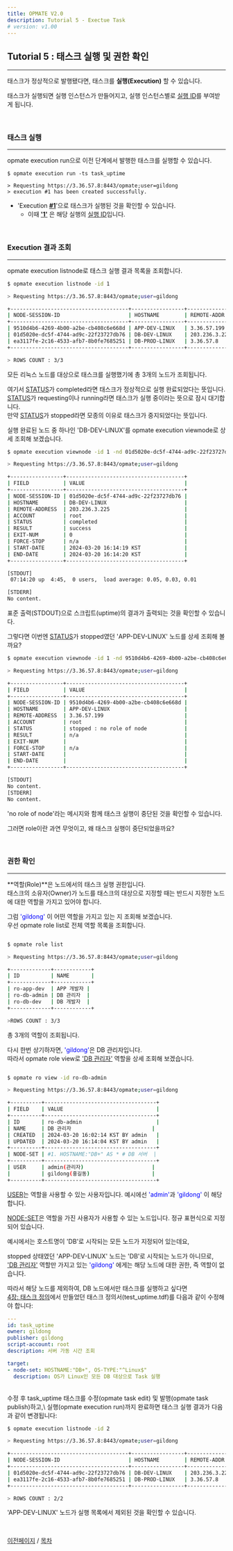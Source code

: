 ```yaml
---
title: OPMATE V2.0
description: Tutorial 5 - Exectue Task
# version: v1.00
---
```


## Tutorial 5 : 태스크 실행 및 권한 확인
- - -

태스크가 정상적으로 발행됐다면, 태스크를 **실행(Execution)** 할 수 있습니다.

태스크가 실행되면 실행 인스턴스가 만들어지고, 실행 인스턴스별로 <u>실행 ID</u>를 부여받게 됩니다.

<br>

### 태스크 실행
- - -

<span><inline>opmate execution run</inline>으로 이전 단계에서 발행한 태스크를 실행할 수 있습니다.</span>

```
$ opmate execution run -ts task_uptime

> Requesting https://3.36.57.8:8443/opmate;user=gildong
> execution #1 has been created successfully.
```

- 'Execution <u><b>#1</b></u>'으로 태스크가 실행된 것을 확인할 수 있습니다. 
    - 이때 <b><u>'1'</u></b> 은 해당 실행의 <u>실행 ID</u>입니다.

<br>

### Execution 결과 조회
- - -

<span><inline>opmate execution listnode</inline>로 태스크 실행 결과 목록을 조회합니다.</span>

```bash
$ opmate execution listnode -id 1

> Requesting https://3.36.57.8:8443/opmate;user=gildong

+--------------------------------------+-----------------+---------------+-----------+---------+
| NODE-SESSION-ID                      | HOSTNAME        | REMOTE-ADDR   | STATUS    | RESULT  |
+--------------------------------------+-----------------+---------------+-----------+---------+
| 9510d4b6-4269-4b00-a2be-cb408c6e668d | APP-DEV-LINUX   | 3.36.57.199   | stopped   | n/a     |
| 01d5020e-dc5f-4744-ad9c-22f23727db76 | DB-DEV-LINUX    | 203.236.3.225 | completed | success |
| ea3117fe-2c16-4533-afb7-8b0fe7685251 | DB-PROD-LINUX   | 3.36.57.8     | completed | success |
+--------------------------------------+-----------------+---------------+-----------+---------+

> ROWS COUNT : 3/3

```

모든 리눅스 노드를 대상으로 태스크를 실행했기에 총 3개의 노드가 조회됩니다.

여기서 <u>STATUS</u>가 <inline>completed</inline>라면 태스크가 정상적으로 실행 완료되었다는 뜻입니다.\
<span><u>STATUS</u>가 <inline>requesting</inline>이나 <inline>running</inline>라면 태스크가 실행 중이라는 뜻으로 잠시 대기합니다.</span>\
<span>만약 <u>STATUS</u>가 <inline>stopped</inline>라면 모종의 이유로 태스크가 중지되었다는 뜻입니다.</span>


<span>실행 완료된 노드 중 하나인 'DB-DEV-LINUX'를 <inline>opmate execution viewnode</inline>로 상세 조회해 보겠습니다.</span>

```bash
$ opmate execution viewnode -id 1 -nd 01d5020e-dc5f-4744-ad9c-22f23727db76

> Requesting https://3.36.57.8:8443/opmate;user=gildong

+-----------------+--------------------------------------+
| FIELD           | VALUE                                |
+-----------------+--------------------------------------+
| NODE-SESSION-ID | 01d5020e-dc5f-4744-ad9c-22f23727db76 |
| HOSTNAME        | DB-DEV-LINUX                         |
| REMOTE-ADDRESS  | 203.236.3.225                        |
| ACCOUNT         | root                                 |
| STATUS          | completed                            |
| RESULT          | success                              |
| EXIT-NUM        | 0                                    |
| FORCE-STOP      | n/a                                  |
| START-DATE      | 2024-03-20 16:14:19 KST              |
| END-DATE        | 2024-03-20 16:14:20 KST              |
+-----------------+--------------------------------------+

[STDOUT]
 07:14:20 up  4:45,  0 users,  load average: 0.05, 0.03, 0.01

[STDERR]
No content.

```

표준 출력(STDOUT)으로 스크립트(<inline>uptime</inline>)의 결과가 출력되는 것을 확인할 수 있습니다.

그렇다면 이번엔 <u>STATUS</u>가 <inline>stopped</inline>였던 'APP-DEV-LINUX' 노드를 상세 조회해 볼까요?


```bash
$ opmate execution viewnode -id 1 -nd 9510d4b6-4269-4b00-a2be-cb408c6e668d

> Requesting https://3.36.57.8:8443/opmate;user=gildong

+-----------------+--------------------------------------+
| FIELD           | VALUE                                |
+-----------------+--------------------------------------+
| NODE-SESSION-ID | 9510d4b6-4269-4b00-a2be-cb408c6e668d |
| HOSTNAME        | APP-DEV-LINUX                        |
| REMOTE-ADDRESS  | 3.36.57.199                          |
| ACCOUNT         | root                                 |
| STATUS          | stopped : no role of node            |
| RESULT          | n/a                                  |
| EXIT-NUM        |                                      |
| FORCE-STOP      | n/a                                  |
| START-DATE      |                                      |
| END-DATE        |                                      |
+-----------------+--------------------------------------+

[STDOUT]
No content.
[STDERR]
No content.

```

<span><inline>'no role of node'</inline>라는 메시지와 함께 태스크 실행이 중단된 것을 확인할 수 있습니다.</span>

그러면 role이란 과연 무엇이고, 왜 태스크 실행이 중단되었을까요?

<br>

### 권한 확인
- - -

**역할(Role)**은 노드에서의 태스크 실행 권한입니다.\
태스크의 소유자(Owner)가 노드를 태스크의 대상으로 지정할 때는 반드시 지정한 노드에 대한 역할을 가지고 있어야 합니다.

그럼 <span style="color:#0000FF">'gildong'</span> 이 어떤 역할을 가지고 있는 지 조회해 보겠습니다.\
<span>우선 <inline>opmate role list</inline>로 전체 역할 목록을 조회합니다.</span>

```bash

$ opmate role list

> Requesting https://3.36.57.8:8443/opmate;user=gildong

+-------------+------------+
| ID          | NAME       |
+-------------+------------+
| ro-app-dev  | APP 개발자 |
| ro-db-admin | DB 관리자  |
| ro-db-dev   | DB 개발자  |
+-------------+------------+

>ROWS COUNT : 3/3

```

총 3개의 역할이 조회됩니다.

다시 한번 상기하자면, <span style="color:#0000FF">'gildong'</span>은 DB 관리자입니다.\
따라서 <inline>opmate role view</inline>로 <u>'DB 관리자'</u> 역할을 상세 조회해 보겠습니다.

```bash

$ opmate ro view -id ro-db-admin

> Requesting https://3.36.57.8:8443/opmate;user=gildong

+----------+------------------------------------+
| FIELD    | VALUE                              |
+----------+------------------------------------+
| ID       | ro-db-admin                        |
| NAME     | DB 관리자                          |
| CREATED  | 2024-03-20 16:02:14 KST BY admin   |
| UPDATED  | 2024-03-20 16:14:04 KST BY admin   |
+----------+------------------------------------+
| NODE-SET | #1. HOSTNAME:"DB+" AS * # DB 서버  |
+----------+------------------------------------+
| USER     | admin(관리자)                      |
|          | gildong(홍길동)                    |
+----------+------------------------------------+

```

<u>USER</u>는 역할을 사용할 수 있는 사용자입니다. 예시에선 <span style="color:#0000FF">'admin'</span>과 <span style="color:#0000FF">'gildong'</span> 이 해당합니다.

<u>NODE-SET</u>은 역할을 가진 사용자가 사용할 수 있는 노드입니다. 정규 표현식으로 지정되어 있습니다.

예시에서는 호스트명이 'DB'로 시작되는 모든 노드가 지정되어 있는데요,

<span><inline>stopped</inline> 상태였던 'APP-DEV-LINUX' 노드는 'DB'로 시작되는 노드가 아니므로,</span>\
<u>'DB 관리자'</u> 역할만 가지고 있는 <span style="color:#0000FF">'gildong'</span> 에게는 해당 노드에 대한 권한, 즉 역할이 없습니다.

따라서 해당 노드를 제외하여, DB 노드에서만 태스크를 실행하고 싶다면\
[4장: 태스크 정의](Tutorial4.md)에서 만들었던 태스크 정의서(<inline>test_uptime.tdf</inline>)를 다음과 같이 수정해야 합니다:

```yaml
---
id: task_uptime
owner: gildong
publisher: gildong
script-account: root
description: 서버 가동 시간 조회

target:
- node-set: HOSTNAME:"DB+", OS-TYPE:"^Linux$"
  description: OS가 Linux인 모든 DB 대상으로 Task 실행

```
<br>
수정 후 task_uptime 태스크를 수정(<inline>opmate task edit</inline>) 및 발행(<inline>opmate task publish</inline>)하고,\
실행(<inline>opmate execution run</inline>)까지 완료하면 태스크 실행 결과가 다음과 같이 변경됩니다:


```bash
$ opmate execution listnode -id 2

> Requesting https://3.36.57.8:8443/opmate;user=gildong

+--------------------------------------+-----------------+---------------+-----------+---------+
| NODE-SESSION-ID                      | HOSTNAME        | REMOTE-ADDR   | STATUS    | RESULT  |
+--------------------------------------+-----------------+---------------+-----------+---------+
| 01d5020e-dc5f-4744-ad9c-22f23727db76 | DB-DEV-LINUX    | 203.236.3.225 | completed | success |
| ea3117fe-2c16-4533-afb7-8b0fe7685251 | DB-PROD-LINUX   | 3.36.57.8     | completed | success |
+--------------------------------------+-----------------+---------------+-----------+---------+

> ROWS COUNT : 2/2

```

'APP-DEV-LINUX' 노드가 실행 목록에서 제외된 것을 확인할 수 있습니다.

<br>

[이전페이지](Tutorial4.md) / [목차](Tutorial.md)